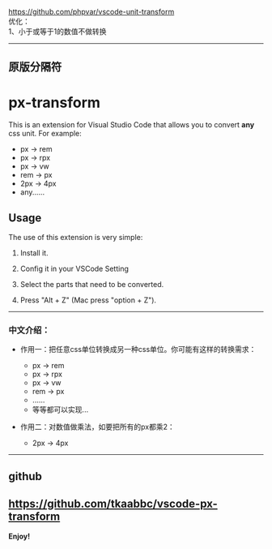 https://github.com/phpvar/vscode-unit-transform  
优化：  
1、小于或等于1的数值不做转换


-----------------------------------------------------------------------------------------------------------
原版分隔符
-----------------------------------------------------------------------------------------------------------
# px-transform

This is an extension for Visual Studio Code that allows you to convert **any** css unit. For example:
- px -> rem  
- px -> rpx  
- px -> vw
- rem -> px
- 2px -> 4px
- any......

## Usage

The use of this extension is very simple:  

1. Install it.

2. Config it in your VSCode Setting

3. Select the parts that need to be converted.

4. Press "Alt + Z" (Mac press "option + Z").
---


### 中文介绍：  

  - 作用一：把任意css单位转换成另一种css单位。你可能有这样的转换需求：  
    - px -> rem  
    - px -> rpx  
    - px -> vw
    - rem -> px
    - ......
    - 等等都可以实现...
  
  - 作用二：对数值做乘法，如要把所有的px都乘2：
    - 2px -> 4px  
---

## github

https://github.com/tkaabbc/vscode-px-transform
-----------------------------------------------------------------------------------------------------------

**Enjoy!**

